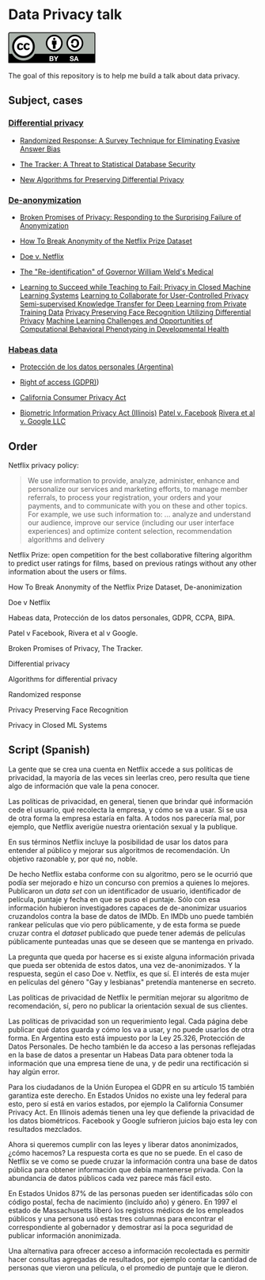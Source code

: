 # Data Privacy talk

![Creative Commons Attribution-ShareAlike 4.0 International](cc-by-sa.svg)

The goal of this repository is to help me build a talk about data privacy.

## Subject, cases

### [Differential privacy](https://en.wikipedia.org/wiki/Differential_privacy)

* [Randomized Response: A Survey Technique for Eliminating Evasive Answer Bias](https://www.tandfonline.com/doi/abs/10.1080/01621459.1965.10480775)

* [The Tracker: A Threat to Statistical Database Security](http://www.dbis.informatik.hu-berlin.de/fileadmin/lectures/SS2011/VL_Privacy/Tracker1.pdf)

* [New Algorithms for Preserving Differential Privacy](http://reports-archive.adm.cs.cmu.edu/anon/anon/home/ftp/2010/CMU-CS-10-135.pdf)

### [De-anonymization](https://en.wikipedia.org/wiki/Data_re-identification)

* [Broken Promises of Privacy: Responding to the Surprising Failure of Anonymization](https://papers.ssrn.com/sol3/papers.cfm?abstract_id=1450006)

* [How To Break Anonymity of the Netflix Prize Dataset](https://arxiv.org/abs/cs/0610105)

* [Doe v. Netflix](https://www.wired.com/images_blogs/threatlevel/2009/12/doe-v-netflix.pdf)

* [The "Re-identification" of Governor William Weld's Medical](https://fpf.org/wp-content/uploads/The-Re-identification-of-Governor-Welds-Medical-Information-Daniel-Barth-Jones.pdf)

* [Learning to Succeed while Teaching to Fail: Privacy in Closed Machine Learning Systems](https://arxiv.org/abs/1705.08197)
  [Learning to Collaborate for User-Controlled Privacy](https://arxiv.org/abs/1805.07410)
  [Semi-supervised Knowledge Transfer for Deep Learning from Private Training Data](https://arxiv.org/abs/1610.05755)
  [Privacy Preserving Face Recognition Utilizing Differential Privacy](https://arxiv.org/abs/2005.10486)
  [Machine Learning Challenges and Opportunities of Computational Behavioral Phenotyping in Developmental Health](https://tv.vera.com.uy/video/54702)

### [Habeas data](https://en.wikipedia.org/wiki/Habeas_data)

* [Protección de los datos personales (Argentina)](http://servicios.infoleg.gob.ar/infolegInternet/anexos/60000-64999/64790/norma.htm)

* [Right of access (GDPR)](https://gdpr-info.eu/art-15-gdpr/))

* [California Consumer Privacy Act](https://oag.ca.gov/privacy/ccpa)

* [Biometric Information Privacy Act (Illinois)](http://www.ilga.gov/legislation/ilcs/ilcs3.asp?ActID=3004&ChapterID=57)
  [Patel v. Facebook](https://cases.justia.com/federal/appellate-courts/ca9/18-15982/18-15982-2019-08-08.pdf?ts=1565283704)
  [Rivera et al v. Google LLC](https://law.justia.com/cases/federal/district-courts/illinois/ilndce/1:2016cv02714/323329/207/)

## Order

Netflix privacy policy:

> We use information to provide, analyze, administer, enhance and personalize our services and marketing efforts, to manage member referrals, to process your registration, your orders and your payments, and to communicate with you on these and other topics. For example, we use such information to:
> ...
> analyze and understand our audience, improve our service (including our user interface experiences) and optimize content selection, recommendation algorithms and delivery

Netflix Prize: open competition for the best collaborative filtering algorithm to predict user ratings for films, based on previous ratings without any other information about the users or films.

How To Break Anonymity of the Netflix Prize Dataset, De-anonimization

Doe v Netflix

Habeas data, Protección de los datos personales, GDPR,  CCPA, BIPA.

Patel v Facebook, Rivera et al v Google.

Broken Promises of Privacy, The Tracker.

Differential privacy

Algorithms for differential privacy

Randomized response

Privacy Preserving Face Recognition

Privacy in Closed ML Systems

## Script (Spanish)

La gente que se crea una cuenta en Netflix accede a sus políticas de privacidad,
la mayoría de las veces sin leerlas creo, pero resulta que tiene algo de
información que vale la pena conocer.

Las políticas de privacidad, en general, tienen que brindar qué información
cede el usuario, qué recolecta la empresa, y cómo se va a usar. Si se usa de
otra forma la empresa estaría en falta. A todos nos parecería mal, por ejemplo,
que Netflix averigüe nuestra orientación sexual y la publique.

En sus términos Netflix incluye la posibilidad de usar los datos para entender
al público y mejorar sus algoritmos de recomendación. Un objetivo razonable y,
por qué no, noble.

De hecho Netflix estaba conforme con su algoritmo, pero se le ocurrió que podía
ser mejorado e hizo un concurso con premios a quienes lo mejores. Publicaron
un _data set_ con un identificador de usuario, identificador de película,
puntaje y fecha en que se puso el puntaje. Sólo con esa información hubieron
investigadores capaces de de-anonimizar usuarios cruzandolos contra la base
de datos de IMDb. En IMDb uno puede también rankear películas que vio pero
públicamente, y de esta forma se puede cruzar contra el _dataset_ publicado
que puede tener además de películas públicamente punteadas unas que se deseen
que se mantenga en privado.

La pregunta que queda por hacerse es si existe alguna información privada
que pueda ser obtenida de estos datos, una vez de-anonimizados. Y la respuesta,
según el caso Doe v. Netflix, es que sí. El interés de esta mujer en películas
del género "Gay y lesbianas" pretendía mantenerse en secreto.

Las políticas de privacidad de Netflix le permitían mejorar su algoritmo de
recomendación, sí, pero no publicar la orientación sexual de sus clientes.

Las políticas de privacidad son un requerimiento legal. Cada página debe
publicar qué datos guarda y cómo los va a usar, y no puede usarlos de otra
forma. En Argentina esto está impuesto por la Ley 25.326, Protección de Datos
Personales. De hecho también le da acceso a las personas reflejadas en la base
de datos a presentar un Habeas Data para obtener toda la información que una
empresa tiene de una, y de pedir una rectificación si hay algún error.

Para los ciudadanos de la Unión Europea el GDPR en su artículo 15 también
garantiza este derecho. En Estados Unidos no existe una ley federal para esto,
pero sí está en varios estados, por ejemplo la California Consumer Privacy Act.
En Illinois además tienen una ley que defiende la privacidad de los datos
biométricos. Facebook y Google sufrieron juicios bajo esta ley con resultados
mezclados.

Ahora si queremos cumplir con las leyes y liberar datos anonimizados, ¿cómo
hacemos? La respuesta corta es que no se puede. En el caso de Netflix se ve
como se puede cruzar la información contra una base de datos pública para
obtener información que debía mantenerse privada. Con la abundancia de datos
públicos cada vez parece más fácil esto.

En Estados Unidos 87% de las personas pueden ser identificadas sólo con código
postal, fecha de nacimiento (incluído año) y género. En 1997 el estado de
Massachusetts liberó los registros médicos de los empleados públicos y una
persona usó estas tres columnas para encontrar el correspondiente al
gobernador y demostrar así la poca seguridad de publicar información
anonimizada.

Una alternativa para ofrecer acceso a información recolectada es permitir
hacer consultas agregadas de resultados, por ejemplo contar la cantidad de
personas que vieron una película, o el promedio de puntaje que le dieron.
